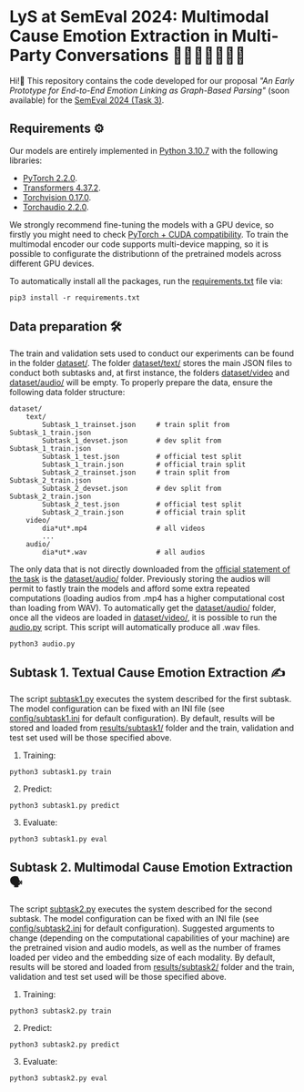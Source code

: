 # LyS at SemEval 2024: Multimodal Cause Emotion Extraction in Multi-Party Conversations 💁🏻‍♂️💭🙋🏻‍♀️

Hi!👋 This repository contains the code developed for our proposal *"An Early Prototype for End-to-End Emotion
Linking as Graph-Based Parsing"* (soon available) for the [SemEval 2024 (Task 3)](https://nustm.github.io/SemEval-2024_ECAC/). 

## Requirements ⚙️

Our models are entirely implemented in [Python 3.10.7](https://www.python.org/downloads/release/python-3107/) with the following libraries:

- [PyTorch 2.2.0](https://pytorch.org/).
- [Transformers 4.37.2](https://huggingface.co/docs/transformers/index).
- [Torchvision 0.17.0](https://pytorch.org/vision/stable/index.html).
- [Torchaudio 2.2.0](https://pytorch.org/audio/stable/index.html).

We strongly recommend fine-tuning the models with a GPU device, so firstly you might need to check [PyTorch + CUDA compatibility](https://pytorch.org/get-started/previous-versions/). To train the multimodal encoder our code supports multi-device mapping, so it is possible to configurate the distributionn of the pretrained models across different GPU devices. 

To automatically install all the packages, run the [requirements.txt](requirements.txt) file via: 

```shell
pip3 install -r requirements.txt
```

## Data preparation 🛠️

The train and validation sets used to conduct our experiments can be found in the folder [dataset/](dataset/). The folder [dataset/text/](dataset/text/) stores the main JSON files to conduct both subtasks and, at first instance, the folders [dataset/video](dataset/video/)  and [dataset/audio/](dataset/audio/) will be empty. To properly prepare the data, ensure the following data folder structure:

```
dataset/    
    text/
        Subtask_1_trainset.json     # train split from Subtask_1_train.json
        Subtask_1_devset.json       # dev split from Subtask_1_train.json
        Subtask_1_test.json         # official test split 
        Subtask_1_train.json        # official train split 
        Subtask_2_trainset.json     # train split from Subtask_2_train.json
        Subtask_2_devset.json       # dev split from Subtask_2_train.json
        Subtask_2_test.json         # official test split 
        Subtask_2_train.json        # official train split 
    video/
        dia*ut*.mp4                 # all videos
        ...
    audio/
        dia*ut*.wav                 # all audios
```

The only data that is not directly downloaded from the [official statement of the task](https://nustm.github.io/SemEval-2024_ECAC/) is the [dataset/audio/](dataset/audio) folder. Previously storing the audios will permit to fastly train the models and afford some extra repeated computations (loading audios from .mp4 has a higher computational cost than loading from WAV). To automatically get the [dataset/audio/](dataset/audio/) folder, once all the videos are loaded in [dataset/video/](dataset/video/), it is possible to run the [audio.py](audio.py) script. This script will automatically produce all .wav files.

```
python3 audio.py
```


## Subtask 1. Textual Cause Emotion Extraction ✍️

The script [subtask1.py](subtask1.py) executes the system described for the first subtask. The model configuration can be fixed with an INI file (see [config/subtask1.ini](config/subtask1.ini) for default configuration). By default, results will be stored and loaded from [results/subtask1/](results/subtask1/) folder and the train, validation and test set used will be those specified above.

1. Training:

```shell 
python3 subtask1.py train 
```

2. Predict:

```shell 
python3 subtask1.py predict 
```

3. Evaluate:

```shell 
python3 subtask1.py eval
```


## Subtask 2. Multimodal Cause Emotion Extraction 🗣️
The script [subtask2.py](subtask2.py) executes the system described for the second subtask. The model configuration can be fixed with an INI file (see [config/subtask2.ini](config/subtask2.ini) for default configuration). Suggested arguments to change (depending on the computational capabilities of your machine) are the pretrained vision and audio models, as well as the number of frames loaded per video and the embedding size of each modality.  By default, results will be stored and loaded from [results/subtask2/](results/subtask2/) folder and the train, validation and test set used will be those specified above.

1. Training:

```shell 
python3 subtask2.py train 
```

2. Predict:

```shell 
python3 subtask2.py predict 
```

3. Evaluate:

```shell 
python3 subtask2.py eval
```
